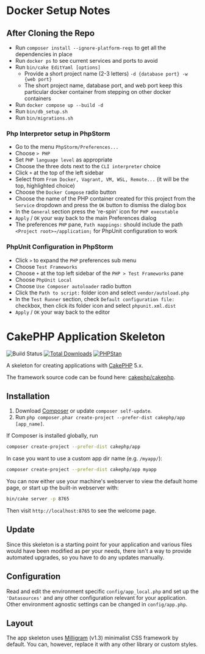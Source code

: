 # Docker Setup Notes
## After Cloning the Repo
- Run `composer install --ignore-platform-reqs` to get all the dependencies in place
- Run `docker ps` to see current services and ports to avoid
- Run `bin/cake EditYaml [options]`
    - Provide a short project name (2-3 letters) `-d {database port} -w {web port}`
    - The short project name, database port, and web port keep this particular docker container from stepping on other docker containers
- Run `docker compose up --build -d`
- Run `bin/db_setup.sh`
- Run `bin/migrations.sh`
### Php Interpretor setup in PhpStorm
- Go to the menu `PhpStorm/Preferences...`
- Choose `> PHP`
- Set `PHP language level` as appropriate
- Choose the three dots next to the `CLI interpreter` choice
- Click `+` at the top of the left sidebar
- Select from `From Docker, Vagrant, VM, WSL, Remote...` (it will be the top, highlighted choice)
- Choose the `Docker Compose` radio button
- Choose the name of the PHP container created for this project from the `Service` dropdown and press the `OK` button to dismiss the dialog box
- In the `General` section press the 're-spin' icon for `PHP executable`
- `Apply` / `OK` your way back to the main Preferences dialog
- The preferences `PHP` pane, `Path mappings:` should include the path `<Project root>→/application;` for PhpUnit configuration to work
### PhpUnit Configuration in PhpStorm
- Click `>` to expand the `PHP` preferences sub menu
- Choose `Test Frameworks`
- Choose `+` at the top left sidebar of the `PHP > Test Frameworks` pane
- Choose `PhpUnit Local`
- Choose `Use Composer autoloader` radio button
- Click the `Path to script:` folder icon and select `vendor/autoload.php`
- In the `Test Runner` section, check `Default configuration file:` checkbox, then click its folder icon and select `phpunit.xml.dist`
- `Apply` / `OK` your way back to the editor


# CakePHP Application Skeleton

![Build Status](https://github.com/cakephp/app/actions/workflows/ci.yml/badge.svg?branch=master)
[![Total Downloads](https://img.shields.io/packagist/dt/cakephp/app.svg?style=flat-square)](https://packagist.org/packages/cakephp/app)
[![PHPStan](https://img.shields.io/badge/PHPStan-level%207-brightgreen.svg?style=flat-square)](https://github.com/phpstan/phpstan)

A skeleton for creating applications with [CakePHP](https://cakephp.org) 5.x.

The framework source code can be found here: [cakephp/cakephp](https://github.com/cakephp/cakephp).

## Installation

1. Download [Composer](https://getcomposer.org/doc/00-intro.md) or update `composer self-update`.
2. Run `php composer.phar create-project --prefer-dist cakephp/app [app_name]`.

If Composer is installed globally, run

```bash
composer create-project --prefer-dist cakephp/app
```

In case you want to use a custom app dir name (e.g. `/myapp/`):

```bash
composer create-project --prefer-dist cakephp/app myapp
```

You can now either use your machine's webserver to view the default home page, or start
up the built-in webserver with:

```bash
bin/cake server -p 8765
```

Then visit `http://localhost:8765` to see the welcome page.

## Update

Since this skeleton is a starting point for your application and various files
would have been modified as per your needs, there isn't a way to provide
automated upgrades, so you have to do any updates manually.

## Configuration

Read and edit the environment specific `config/app_local.php` and set up the
`'Datasources'` and any other configuration relevant for your application.
Other environment agnostic settings can be changed in `config/app.php`.

## Layout

The app skeleton uses [Milligram](https://milligram.io/) (v1.3) minimalist CSS
framework by default. You can, however, replace it with any other library or
custom styles.
